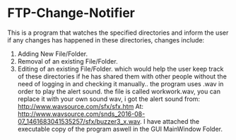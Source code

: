 # FTP-Change-Notifier
This is a program that watches the specified directories and inform the user if any changes has happened in these directories, changes include:
1) Adding New File/Folder.
2) Removal of an existing File/Folder.
3) Editing of an existing File/Folder. 
which would help the user keep track of these directories if he has shared them with other people without the need of logging in and checking it manually..
the program uses .wav in order to play the alert sound. the file is called workwork.wav, you can replace it with your own sound wav, i got the alert sound from: http://www.wavsource.com/sfx/sfx.htm At: http://www.wavsource.com/snds_2016-08-07_1461683041535257/sfx/buzzer3_x.wav.
I have attached the executable copy of the program aswell in the GUI MainWindow Folder.
